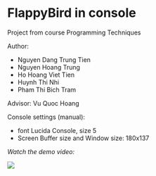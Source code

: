 # FlappyBird in console
Project from course Programming Techniques

Author:
- Nguyen Dang Trung Tien
- Nguyen Hoang Trung
- Ho Hoang Viet Tien
- Huynh Thi Nhi
- Pham Thi Bich Tram

Advisor: Vu Quoc Hoang

Console settings (manual):
- font Lucida Console, size 5
- Screen Buffer size and Window size: 180x137

_Watch the demo video:_

[![](http://i3.ytimg.com/vi/Y1BuRLekLvI/hqdefault.jpg)](https://www.youtube.com/watch?v=Y1BuRLekLvI)
